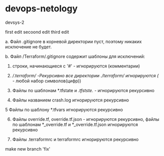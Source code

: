 # devops-netology
devsys-2

first edit
secoond edit
third edit

a. Файл .gitignore в корневой директории пуст, поэтому никаких исключение не будет.


b. Файл /Terraform/.gitignore  содержит шаблоны для исключений:

1. строки, начинающиеся с '#' - игнорируются (комментарии)


2. **/.terraform/* -Рекурсивно все директории ./terraform/ игнорируются (* - любой набор символов(цифр))

3. Файлы по шаблонам *.tfstate и *.tfstste.* - игнорируются рекурсивно 

4. Файлы названием  crash.log игнорируются рекурсивно

5  Файлы по шаблону *.tfvars игнорируются рекурсивно

6. Файлы override.tf, override.tf.json - игнорируются рекурсивно, файлы по шаблонам *_override.tf и *_override.tf.json игнорируются рекурсивно

7. Файлы .terraformrc и terraformrc игнорируются рекурсивно

make new branch 'fix'